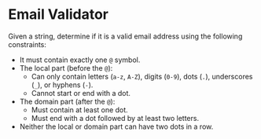 # Email Validator

Given a string, determine if it is a valid email address using the following constraints:

-   It must contain exactly one `@` symbol.
-   The local part (before the `@`):
    -   Can only contain letters (`a-z`, `A-Z`), digits (`0-9`), dots (`.`), underscores (`_`), or hyphens (`-`).
    -   Cannot start or end with a dot.
-   The domain part (after the `@`):
    -   Must contain at least one dot.
    -   Must end with a dot followed by at least two letters.
-   Neither the local or domain part can have two dots in a row.